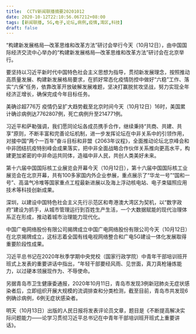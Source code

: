 ```yaml
---
title:  CCTV新闻联播摘要20201012
date: 2020-10-12T22:10:56.067212+08:00
tags: [新闻联播, 5G,电子,论坛,病例,疫情,湾区,科技]
draft: false
---
```


“构建新发展格局—改革思维和改革方法”研讨会举行今天（10月12日），由中国国际经济交流中心举办的“构建新发展格局—改革思维和改革方法”研讨会在北京举行。

要坚持以习近平新时代中国特色社会主义思想为指导，贯彻新发展理念，按照推动高质量发展、构建新发展格局要求，在抓好常态化<span class="keywords_content">疫情</span>防控中做好“六稳”工作、落实“六保”任务，依靠改革开放破解发展难题，坚决打赢脱贫攻坚战，努力实现全年经济正增长，确保完成今年目标任务。

美确诊超776万 <span class="keywords_content">疫情</span>仍呈扩大趋势截至北京时间今天（10月12日）16时，美国累计确诊<span class="keywords_content">病例</span>达7762807例，死亡<span class="keywords_content">病例</span>升至214771例。

习近平和萨勒强调，我们愿同<span class="keywords_content">论坛</span>各成员携手合作，继续秉持“共商、共建、共享”原则，不断丰富和完善<span class="keywords_content">论坛</span>机制，进一步发挥<span class="keywords_content">论坛</span>在中非关系中的引领作用，对接中国“两个一百年”奋斗目标和非盟《2063年议程》，全面推动<span class="keywords_content">论坛</span>北京峰会和中非团结抗疫特别峰会成果落实，把中非全面战略合作伙伴关系推向更高水平，构建更加紧密的中非命运共同体，造福中非人民，共创人类美好未来。

第十六届中国国际核工业展览会开幕今天（10月12日），第十六届中国国际核工业展览会在北京开幕，共有100多家国内外企业参展，重点展示了“华龙一号”“国和一号”、高温气冷堆等国家重点工程最新进展以及海上浮动核电站、<span class="keywords_fund">电子</span>束辐照应用技术等<span class="keywords_fund">科技</span>创新成果。

深圳，以建设中国特色社会主义先行示范区和粤港澳大<span class="keywords_fund">湾区</span>为契机，以“数字政府”建设为抓手，从城市管理运行到百姓生产生活，一个大数据赋能的现代治理体系正在形成，推动着城市治理能力现代化。

中国广电网络股份有限公司揭牌成立中国广电网络股份有限公司今天（10月12日）在北京揭牌成立，这标志着全国有线电视网络整合和广电<span class="keywords_fund">5G</span>建设一体化发展取得重要阶段性成果。

习近平总书记在2020年秋季学期中央党校（国家行政学院）中青年干部培训班开班式上发表的重要讲话中指出，“年轻干部要经风雨、见世面，真刀真枪锤炼能力，以过硬本领展现作为、不辱使命。

另据青岛市卫生健康委通报，2020年10月11日，青岛市发现3例新冠肺炎无症状感染者后，立即组织开展大规模的流调排查和分类检测，截至目前，青岛市共发现6例确诊<span class="keywords_content">病例</span>，6例无症状感染者。

明天（10月13日）出版的人民日报将发表评论员文章，题目是《不断提高解决实际问题能力——论学习贯彻习近平总书记在中青年干部培训班开班式上重要讲话》。
